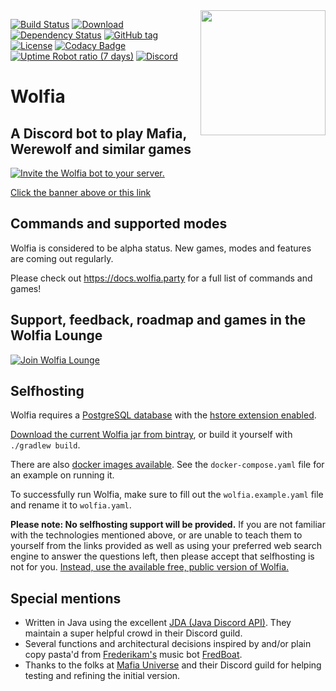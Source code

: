 <img align="right" src="https://i.imgur.com/7Ie8tB3.png" height="200" width="200">

[![Build Status](https://img.shields.io/travis/napstr/wolfia/master.svg?style=flat-square)](https://travis-ci.org/napstr/wolfia)
[![Download](https://api.bintray.com/packages/napster/wolfia/beta/images/download.svg) ](https://bintray.com/napster/wolfia/beta/_latestVersion)
[![Dependency Status](https://img.shields.io/versioneye/d/ruby/rails.svg?style=flat-square)](https://www.versioneye.com/user/projects/592b1be8c0295d002dd17a34)
[![GitHub tag](https://img.shields.io/github/tag/napstr/wolfia.svg?style=flat-square)]()
[![License](https://img.shields.io/github/license/napstr/wolfia.svg?style=flat-square)]()
[![Codacy Badge](https://api.codacy.com/project/badge/Grade/b6bd0bab45034ee9b154d9fa02a0ca68?style=flat-square)](https://www.codacy.com/app/napstr/wolfia?utm_source=github.com&amp;utm_medium=referral&amp;utm_content=napstr/wolfia&amp;utm_campaign=Badge_Grade)
[![Uptime Robot ratio (7 days)](https://img.shields.io/uptimerobot/ratio/7/m778927695-04e353308ad0d207bd0489b8.svg?style=flat-square)]()
[![Discord](https://img.shields.io/discord/315944983754571796.svg?style=flat-square)](https://discord.gg/nvcfX3q)

# Wolfia

## A Discord bot to play Mafia, Werewolf and similar games

[![Invite the Wolfia bot to your server.](http://i.imgur.com/qEWSU6D.png)](https://discordapp.com/oauth2/authorize?&client_id=306583221565521921&scope=bot)

[Click the banner above or this link](https://discordapp.com/oauth2/authorize?&client_id=306583221565521921&scope=bot)

## Commands and supported modes

Wolfia is considered to be alpha status. New games, modes and features are coming out regularly.

Please check out https://docs.wolfia.party for a full list of commands and games!


## Support, feedback, roadmap and games in the Wolfia Lounge

[![Join Wolfia Lounge](https://discordapp.com/api/guilds/315944983754571796/embed.png?style=banner2)](https://discord.gg/nvcfX3q)


## Selfhosting

Wolfia requires a [PostgreSQL database](https://www.postgresql.org/) with the [hstore extension enabled](http://postgresguide.com/cool/hstore.html).

[Download the current Wolfia jar from bintray](https://bintray.com/napster/wolfia/beta/_latestVersion), or build it yourself with `./gradlew build`.

There are also [docker images available](https://hub.docker.com/r/napstr/wolfia/). See the `docker-compose.yaml` file for an example on running it.

To successfully run Wolfia, make sure to fill out the `wolfia.example.yaml` file and rename it to `wolfia.yaml`.


**Please note: No selfhosting support will be provided.** If you are not familiar with the technologies mentioned above,
or are unable to teach them to yourself from the links provided as well as using your preferred web search engine to answer
the questions left, then please accept that selfhosting is not for you. [Instead, use the available free, public version of Wolfia.](https://wolfia.party/)


## Special mentions
- Written in Java using the excellent [JDA (Java Discord API)](https://github.com/DV8FromTheWorld/JDA). They maintain a super helpful crowd in their Discord guild.
- Several functions and architectural decisions inspired by and/or plain copy pasta'd from [Frederikam's](https://github.com/Frederikam) music bot [FredBoat](https://github.com/Frederikam/FredBoat).
- Thanks to the folks at [Mafia Universe](http://www.mafiauniverse.com) and their Discord guild for helping testing and refining the initial version.
